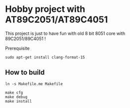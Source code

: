 # Hobby project with AT89C2051/AT89C4051

This project is just to have fun with old 8 bit 8051 core with 89C2051/89C4051 !

Prerequisite
```
sudo apt-get install clang-format-15
```

## How to build

```
ln -s Makefile.me Makefile

make cfg
make debug
make install
```
